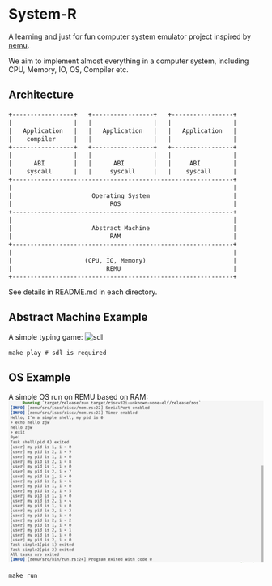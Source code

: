 # System-R

A learning and just for fun computer system emulator project inspired by [nemu](https://github.com/NJU-ProjectN/nemu).

We aim to implement almost everything in a computer system, including CPU, Memory, IO, OS, Compiler etc.

## Architecture

```text
+-----------------+   +-----------------+   +-----------------+
|                 |   |                 |   |                 |
|   Application   |   |   Application   |   |   Application   |
|    compiler     |   |                 |   |                 |
+-----------------+   +-----------------+   +-----------------+
|                 |   |                 |   |                 |
|      ABI        |   |      ABI        |   |     ABI         |
|    syscall      |   |     syscall     |   |    syscall      |
+-------------------------------------------------------------+   
|                                                             |
|                      Operating System                       |
|                           ROS                               |
+-------------------------------------------------------------+
|                                                             |
|                      Abstract Machine                       |
|                           RAM                               |
+-------------------------------------------------------------+
|                                                             |
|                    (CPU, IO, Memory)                        |
|                          REMU                               |
+-------------------------------------------------------------+
```

See details in README.md in each directory.

## Abstract Machine Example

A simple typing game:
![sdl](https://github.com/Qi-Zhan/SysR/assets/89050446/df7e74dc-1460-4214-af57-317aace421dd)

```shell
make play # sdl is required
```

## OS Example

A simple OS run on REMU based on RAM:
![asciicast](os.png)

```shell
make run
```
